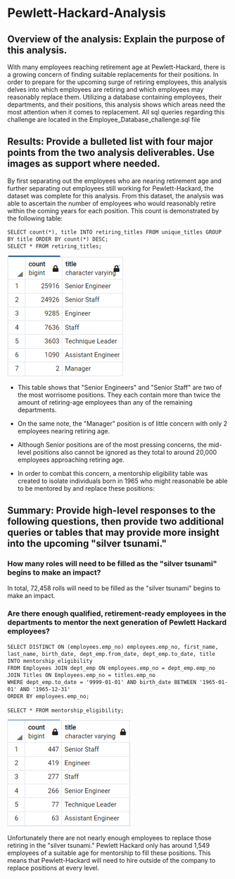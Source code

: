 # Pewlett-Hackard-Analysis

## Overview of the analysis: Explain the purpose of this analysis.

With many employees reaching retirement age at Pewlett-Hackard, there is a growing concern of finding suitable replacements for their positions. In order to prepare for the upcoming surge of retiring employees, this analysis delves into which employees are retiring and which employees may reasonably replace them. Utilizing a database containing employees, their departments, and their positions, this analysis shows which areas need the most attention when it comes to replacement. All sql queries regarding this challenge are located in the Employee_Database_challenge.sql file


## Results: Provide a bulleted list with four major points from the two analysis deliverables. Use images as support where needed.

By first separating out the employees who are nearing retirement age and further separating out employees still working for Pewlett-Hackard, the dataset was complete for this analysis. From this dataset, the analysis was able to ascertain the number of employees who would reasonably retire within the coming years for each position. This count is demonstrated by the following table:

```
SELECT count(*), title INTO retiring_titles FROM unique_titles GROUP BY title ORDER BY count(*) DESC;
SELECT * FROM retiring_titles;
```

![Retiring Employees by Position](https://github.com/waciciarelli/Pewlett-Hackard-Analysis/blob/main/Retiring_Employees_by_Position.png?raw=true)

* This table shows that "Senior Engineers" and "Senior Staff" are two of the most worrisome positions. They each contain more than twice the amount of retiring-age employees than any of the remaining departments. 

* On the same note, the "Manager" position is of little concern with only 2 employees nearing retiring age.

* Although Senior positions are of the most pressing concerns, the mid-level positions also cannot be ignored as they total to around 20,000 employees approaching retiring age.

* In order to combat this concern, a mentorship eligibility table was created to isolate individuals born in 1965 who might reasonable be able to be mentored by and replace these positions:

## Summary: Provide high-level responses to the following questions, then provide two additional queries or tables that may provide more insight into the upcoming "silver tsunami."

### How many roles will need to be filled as the "silver tsunami" begins to make an impact?

In total, 72,458 rolls will need to be filled as the "silver tsunami" begins to make an impact.

### Are there enough qualified, retirement-ready employees in the departments to mentor the next generation of Pewlett Hackard employees?

```
SELECT DISTINCT ON (employees.emp_no) employees.emp_no, first_name, last_name, birth_date, dept_emp.from_date, dept_emp.to_date, title 
INTO mentorship_eligibility
FROM Employees JOIN dept_emp ON employees.emp_no = dept_emp.emp_no 
JOIN Titles ON Employees.emp_no = titles.emp_no
WHERE dept_emp.to_date = '9999-01-01' AND birth_date BETWEEN '1965-01-01' AND '1965-12-31'
ORDER BY employees.emp_no;

SELECT * FROM mentorship_eligibility;
```

![Mentorable Employees by Position](https://github.com/waciciarelli/Pewlett-Hackard-Analysis/blob/main/Mentor_Employees_by_Position.png?raw=true)

Unfortunately there are not nearly enough employees to replace those retiring in the "silver tsunami." Pewlett Hackard only has around 1,549 employees of a suitable age for mentorship to fill these positions. This means that Pewlett-Hackard will need to hire outside of the company to replace positions at every level.
